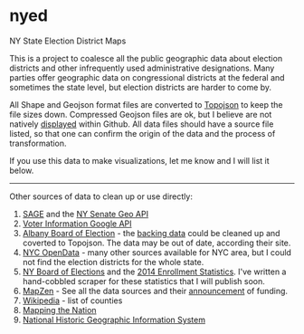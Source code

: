 nyed
====

NY State Election District Maps


This is a project to coalesce all the public geographic data about election districts and other infrequently used administrative designations. Many parties offer geographic data on congressional districts at the federal and sometimes the state level, but election districts are harder to come by.

All Shape and Geojson format files are converted to [Topojson](https://github.com/mbostock/topojson/wiki) to keep the file sizes down. Compressed Geojson files are ok, but I believe are not natively [displayed](https://github.com/blog/1541-geojson-rendering-improvements) within Github. All data files should have a source file listed, so that one can confirm the origin of the data and the process of transformation.


If you use this data to make visualizations, let me know and I will list it below.

----

Other sources of data to clean up or use directly:

1. [SAGE](http://pubgeo.nysenate.gov/docs/html/index.html) and the [NY Senate Geo API](https://github.com/nysenate/GeoApi)
2. [Voter Information Google API](https://votinginfoproject.org/projects/view/google_api)
3. [Albany Board of Election](http://acvcloud.albanycounty.com/acviz/boe_ac.html) - the [backing data](https://www.google.com/fusiontables/DataSource?docid=1b5wJ8qSqWC-RiKtVRy6AHKdE-1aneq-WOAxgEHg) could be cleaned up and coverted to Topojson. The data may be out of date, according their site. 
4. [NYC OpenData](https://data.cityofnewyork.us/City-Government/Election-Districts/h2n3-98hq) - many other sources available for NYC area, but I could not find the election districts for the whole state.
5. [NY Board of Elections](http://www.elections.ny.gov/index.html) and the [2014 Enrollment Statistics](http://www.elections.ny.gov/2014EnrollmentED.html). I've written a hand-cobbled scraper for these statistics that I will publish soon.
6. [MapZen](https://mapzen.com/data) - See all the data sources and their [announcement](https://mapzen.com/blog/cfa-announcement) of funding.
7. [Wikipedia](http://en.wikipedia.org/wiki/List_of_counties_in_New_York) - list of counties
8. [Mapping the Nation](http://mappingthenation.net/about.html)
9. [National Historic Geographic Information System](http://nhgis.org)
